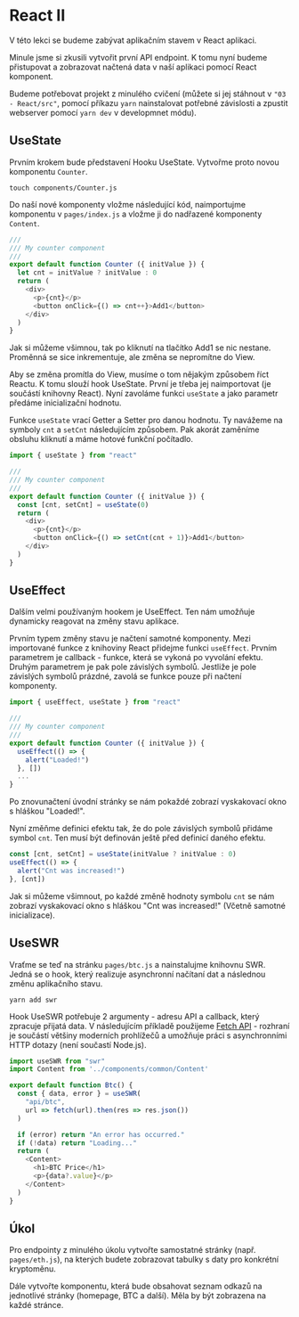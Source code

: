 
# React II

V této lekci se budeme zabývat aplikačním stavem v React aplikaci.

Minule jsme si zkusili vytvořit první API endpoint. K tomu nyní budeme přistupovat a zobrazovat načtená data v naší aplikaci pomocí React komponent.

Budeme potřebovat projekt z minulého cvičení (můžete si jej stáhnout v `"03 - React/src"`, pomocí příkazu `yarn` nainstalovat potřebné závislosti a zpustit webserver pomocí `yarn dev` v developmnet módu).

## UseState

Prvním krokem bude představení Hooku UseState. Vytvořme proto novou komponentu `Counter`.

```
touch components/Counter.js
```

Do naší nové komponenty vložme následující kód, naimportujme komponentu v `pages/index.js` a vložme ji do nadřazené komponenty `Content`.

```javascript
///
/// My counter component
///
export default function Counter ({ initValue }) {
  let cnt = initValue ? initValue : 0
  return (
    <div>
      <p>{cnt}</p>
      <button onClick={() => cnt++}>Add1</button>
    </div>
  )
}
```

Jak si můžeme všimnou, tak po kliknutí na tlačítko Add1 se nic nestane. Proměnná se sice inkrementuje, ale změna se nepromítne do View.

Aby se změna promítla do View, musíme o tom nějakým způsobem říct Reactu. K tomu slouží hook UseState. První je třeba jej naimportovat (je součástí knihovny React). Nyní zavoláme funkci `useState` a jako parametr předáme inicializační hodnotu.

Funkce `useState` vrací Getter a Setter pro danou hodnotu. Ty navážeme na symboly `cnt` a `setCnt` následujícím způsobem. Pak akorát zaměníme obsluhu kliknutí a máme hotové funkční počítadlo.
 
```javascript
import { useState } from "react"

///
/// My counter component
///
export default function Counter ({ initValue }) {
  const [cnt, setCnt] = useState(0)
  return (
    <div>
      <p>{cnt}</p>
      <button onClick={() => setCnt(cnt + 1)}>Add1</button>
    </div>
  )
}
```

## UseEffect

Dalším velmi používaným hookem je UseEffect. Ten nám umožňuje dynamicky reagovat na změny stavu aplikace. 

Prvním typem změny stavu je načtení samotné komponenty. Mezi importované funkce z knihoviny React přidejme funkci `useEffect`. Prvním parametrem je callback - funkce, která se vykoná po vyvolání efektu. Druhým parametrem je pak pole závislých symbolů. Jestliže je pole závislých symbolů prázdné, zavolá se funkce pouze při načtení komponenty.

```javascript
import { useEffect, useState } from "react"

///
/// My counter component
///
export default function Counter ({ initValue }) {
  useEffect(() => {
    alert("Loaded!")
  }, [])
  ...
}
```

Po znovunačtení úvodní stránky se nám pokaždé zobrazí vyskakovací okno s hláškou "Loaded!".

Nyní změňme definici efektu tak, že do pole závislých symbolů přidáme symbol `cnt`. Ten musí být definován ještě před definicí daného efektu.

```javascript
const [cnt, setCnt] = useState(initValue ? initValue : 0)
useEffect(() => {
  alert("Cnt was increased!")
}, [cnt])
```

Jak si můžeme všimnout, po každé změně hodnoty symbolu `cnt` se nám zobrazí vyskakovací okno s hláškou "Cnt was increased!" (Včetně samotné inicializace).

## UseSWR

Vraťme se teď na stránku `pages/btc.js` a nainstalujme knihovnu SWR. Jedná se o hook, který realizuje asynchronní načítaní dat a následnou změnu aplikačního stavu.

```
yarn add swr  
```

Hook UseSWR potřebuje 2 argumenty - adresu API a callback, který zpracuje přijatá data. V následujícím příkladě použijeme [Fetch API](https://developer.mozilla.org/en-US/docs/Web/API/Fetch_API) - rozhraní je součástí většiny moderních prohlížečů a umožňuje práci s asynchronními HTTP dotazy (není součastí Node.js).

```javascript
import useSWR from "swr"
import Content from '../components/common/Content'

export default function Btc() {
  const { data, error } = useSWR(
    "api/btc",
    url => fetch(url).then(res => res.json())
  )

  if (error) return "An error has occurred."
  if (!data) return "Loading..."
  return (
    <Content>
      <h1>BTC Price</h1>
      <p>{data?.value}</p>
    </Content>
  )
}
```

## Úkol

Pro endpointy z minulého úkolu vytvořte samostatné stránky (např. `pages/eth.js`), na kterých budete zobrazovat tabulky s daty pro konkrétní kryptoměnu.

Dále vytvořte komponentu, která bude obsahovat seznam odkazů na jednotlivé stránky (homepage, BTC a další). Měla by být zobrazena na každé stránce.